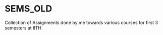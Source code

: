 # SEMS_OLD
Collection of Assignments done by me towards various courses for first 3 semesters at IITH.
